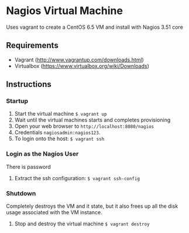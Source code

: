 # Nagios Virtual Machine
Uses vagrant to create a CentOS 6.5 VM and install with Nagios 3.51 core

## Requirements
- Vagrant (http://www.vagrantup.com/downloads.html)
- Virtualbox (https://www.virtualbox.org/wiki/Downloads)

## Instructions

### Startup

1. Start the virtual machine ```$ vagrant up```
2. Wait until the virtual machines starts and completes provisioning
3. Open your web browser to `http://localhost:8080/nagios`
4. Credentials `nagiosadmin:nagios123`.
5. To login onto the host: ```$ vagrant ssh```

### Login as the Nagios User
There is password
1. Extract the ssh configuration: ```$ vagrant ssh-config```

### Shutdown
Completely destroys the VM and it state, but it also
frees up all the disk usage associated with the VM instance.

1. Stop and destroy the virtual machine ```$ vagrant destroy```







